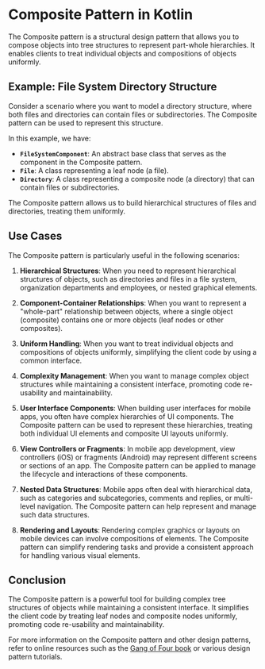 # Composite Pattern in Kotlin

The Composite pattern is a structural design pattern that allows you to compose objects into tree structures to
represent part-whole hierarchies. It enables clients to treat individual objects and compositions of objects uniformly.

## Example: File System Directory Structure

Consider a scenario where you want to model a directory structure, where both files and directories can contain files or
subdirectories. The Composite pattern can be used to represent this structure.

In this example, we have:

- **`FileSystemComponent`**: An abstract base class that serves as the component in the Composite pattern.
- **`File`**: A class representing a leaf node (a file).
- **`Directory`**: A class representing a composite node (a directory) that can contain files or subdirectories.

The Composite pattern allows us to build hierarchical structures of files and directories, treating them uniformly.

## Use Cases

The Composite pattern is particularly useful in the following scenarios:

1. **Hierarchical Structures**: When you need to represent hierarchical structures of objects, such as directories and
   files in a file system, organization departments and employees, or nested graphical elements.

2. **Component-Container Relationships**: When you want to represent a "whole-part" relationship between objects, where
   a single object (composite) contains one or more objects (leaf nodes or other composites).

3. **Uniform Handling**: When you want to treat individual objects and compositions of objects uniformly, simplifying
   the client code by using a common interface.

4. **Complexity Management**: When you want to manage complex object structures while maintaining a consistent
   interface, promoting code re-usability and maintainability.

5. **User Interface Components**: When building user interfaces for mobile apps, you often have complex hierarchies of
   UI components. The Composite pattern can be used to represent these hierarchies, treating both individual UI elements
   and composite UI layouts uniformly.

6. **View Controllers or Fragments**: In mobile app development, view controllers (iOS) or fragments (Android) may
   represent different screens or sections of an app. The Composite pattern can be applied to manage the lifecycle and
   interactions of these components.

7. **Nested Data Structures**: Mobile apps often deal with hierarchical data, such as categories and subcategories,
   comments and replies, or multi-level navigation. The Composite pattern can help represent and manage such data
   structures.

8. **Rendering and Layouts**: Rendering complex graphics or layouts on mobile devices can involve compositions of
   elements. The Composite pattern can simplify rendering tasks and provide a consistent approach for handling various
   visual elements.

## Conclusion

The Composite pattern is a powerful tool for building complex tree structures of objects while maintaining a consistent
interface. It simplifies the client code by treating leaf nodes and composite nodes uniformly, promoting code
re-usability and maintainability.

For more information on the Composite pattern and other design patterns, refer to online resources such as
the [Gang of Four book](https://en.wikipedia.org/wiki/Design_Patterns) or various design pattern tutorials.
